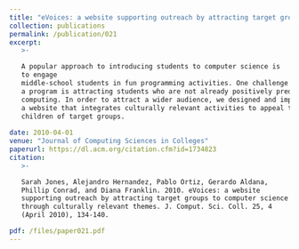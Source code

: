 ```yaml
---
title: "eVoices: a website supporting outreach by attracting target groups to computer science through culturally relevant themes."
collection: publications
permalink: /publication/021
excerpt:
   >-   

   A popular approach to introducing students to computer science is
   to engage
   middle-school students in fun programming activities. One challenge in such
   a program is attracting students who are not already positively predisposed to
   computing. In order to attract a wider audience, we designed and implemented
   a website that integrates culturally relevant activities to appeal to parents and
   children of target groups.
   
date: 2010-04-01 
venue: "Journal of Computing Sciences in Colleges"
paperurl: https://dl.acm.org/citation.cfm?id=1734823
citation:
   >-

   Sarah Jones, Alejandro Hernandez, Pablo Ortiz, Gerardo Aldana,
   Phillip Conrad, and Diana Franklin. 2010. eVoices: a website
   supporting outreach by attracting target groups to computer science
   through culturally relevant themes. J. Comput. Sci. Coll. 25, 4
   (April 2010), 134-140.

pdf: /files/paper021.pdf
---
```


